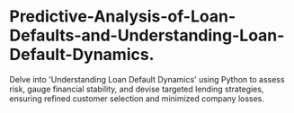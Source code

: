 # Predictive-Analysis-of-Loan-Defaults-and-Understanding-Loan-Default-Dynamics.
Delve into 'Understanding Loan Default Dynamics' using Python to assess risk, gauge financial stability, and devise targeted lending strategies, ensuring refined customer selection and minimized company losses.
